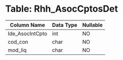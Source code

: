 # Table: Rhh_AsocCptosDet

| Column Name | Data Type | Nullable |
|-------------|-----------|----------|
| Ide_AsocIntCpto | int | NO |
| cod_con | char | NO |
| mod_liq | char | NO |
